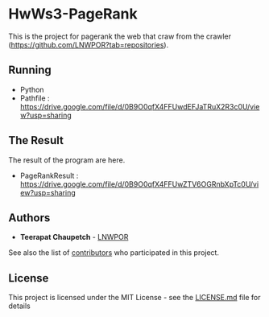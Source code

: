 # HwWs3-PageRank
This is the project for pagerank the web that craw from the crawler (https://github.com/LNWPOR?tab=repositories).

## Running
* Python
* Pathfile : https://drive.google.com/file/d/0B9O0qfX4FFUwdEFJaTRuX2R3c0U/view?usp=sharing

## The Result
The result of the program are here.
* PageRankResult : https://drive.google.com/file/d/0B9O0qfX4FFUwZTV6OGRnbXpTc0U/view?usp=sharing

## Authors

* **Teerapat Chaupetch** - [LNWPOR](https://github.com/LNWPOR)

See also the list of [contributors](https://github.com/LNWPOR/HwWs3-PageRank/contributors) who participated in this project.

## License

This project is licensed under the MIT License - see the [LICENSE.md](LICENSE.md) file for details
